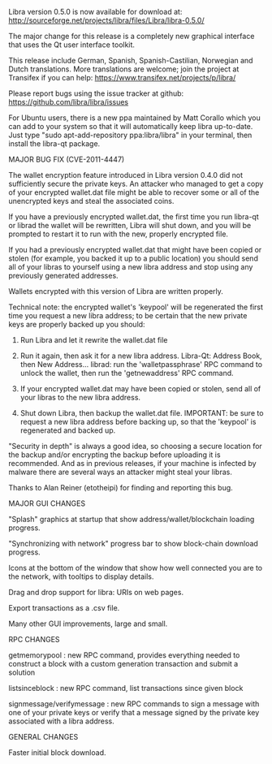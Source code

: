 Libra version 0.5.0 is now available for download at:
http://sourceforge.net/projects/libra/files/Libra/libra-0.5.0/

The major change for this release is a completely new graphical interface that uses the Qt user interface toolkit.

This release include German, Spanish, Spanish-Castilian, Norwegian and Dutch translations. More translations are welcome; join the project at Transifex if you can help:
https://www.transifex.net/projects/p/libra/

Please report bugs using the issue tracker at github:
https://github.com/libra/libra/issues

For Ubuntu users, there is a new ppa maintained by Matt Corallo which you can add to your system so that it will automatically keep libra up-to-date.  Just type "sudo apt-add-repository ppa:libra/libra" in your terminal, then install the libra-qt package.

MAJOR BUG FIX  (CVE-2011-4447)

The wallet encryption feature introduced in Libra version 0.4.0 did not sufficiently secure the private keys. An attacker who
managed to get a copy of your encrypted wallet.dat file might be able to recover some or all of the unencrypted keys and steal the
associated coins.

If you have a previously encrypted wallet.dat, the first time you run libra-qt or librad the wallet will be rewritten, Libra will
shut down, and you will be prompted to restart it to run with the new, properly encrypted file.

If you had a previously encrypted wallet.dat that might have been copied or stolen (for example, you backed it up to a public
location) you should send all of your libras to yourself using a new libra address and stop using any previously generated addresses.

Wallets encrypted with this version of Libra are written properly.

Technical note: the encrypted wallet's 'keypool' will be regenerated the first time you request a new libra address; to be certain that the
new private keys are properly backed up you should:

1. Run Libra and let it rewrite the wallet.dat file

2. Run it again, then ask it for a new libra address.
Libra-Qt: Address Book, then New Address...
librad: run the 'walletpassphrase' RPC command to unlock the wallet,  then run the 'getnewaddress' RPC command.

3. If your encrypted wallet.dat may have been copied or stolen, send  all of your libras to the new libra address.

4. Shut down Libra, then backup the wallet.dat file.
IMPORTANT: be sure to request a new libra address before backing up, so that the 'keypool' is regenerated and backed up.

"Security in depth" is always a good idea, so choosing a secure location for the backup and/or encrypting the backup before uploading it is recommended. And as in previous releases, if your machine is infected by malware there are several ways an attacker might steal your libras.

Thanks to Alan Reiner (etotheipi) for finding and reporting this bug.

MAJOR GUI CHANGES

"Splash" graphics at startup that show address/wallet/blockchain loading progress.

"Synchronizing with network" progress bar to show block-chain download progress.

Icons at the bottom of the window that show how well connected you are to the network, with tooltips to display details.

Drag and drop support for libra: URIs on web pages.

Export transactions as a .csv file.

Many other GUI improvements, large and small.

RPC CHANGES

getmemorypool : new RPC command, provides everything needed to construct a block with a custom generation transaction and submit a solution

listsinceblock : new RPC command, list transactions since given block

signmessage/verifymessage : new RPC commands to sign a message with one of your private keys or verify that a message signed by the private key associated with a libra address.

GENERAL CHANGES

Faster initial block download.
